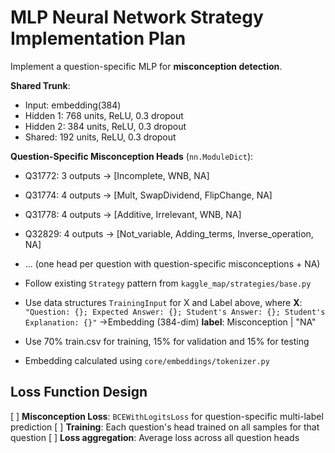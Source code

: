 # MLP Neural Network Strategy Implementation Plan

Implement a question-specific MLP for **misconception detection**.

**Shared Trunk**: 
   - Input: embedding(384) 
   - Hidden 1: 768 units, ReLU, 0.3 dropout
   - Hidden 2: 384 units, ReLU, 0.3 dropout
   - Shared: 192 units, ReLU, 0.3 dropout

**Question-Specific Misconception Heads** (`nn.ModuleDict`): 
   - Q31772: 3 outputs → [Incomplete, WNB, NA]
   - Q31774: 4 outputs → [Mult, SwapDividend, FlipChange, NA]  
   - Q31778: 4 outputs → [Additive, Irrelevant, WNB, NA]
   - Q32829: 4 outputs → [Not_variable, Adding_terms, Inverse_operation, NA]
   - ... (one head per question with question-specific misconceptions + NA)


- Follow existing `Strategy` pattern from `kaggle_map/strategies/base.py`
- Use data structures `TrainingInput` for X and Label above, where
   **X**: `"Question: {}; Expected Answer: {}; Student's Answer: {}; Student's Explanation: {}"` ->Embedding (384-dim)
   **label**: Misconception | "NA"
- Use 70% train.csv for training, 15% for validation and 15% for testing
- Embedding calculated using `core/embeddings/tokenizer.py`

## Loss Function Design
[ ] **Misconception Loss**: `BCEWithLogitsLoss` for question-specific multi-label prediction
[ ] **Training**: Each question's head trained on all samples for that question
[ ] **Loss aggregation**: Average loss across all question heads
